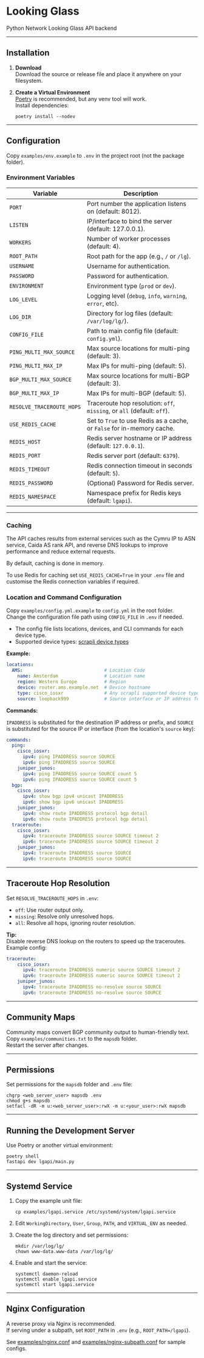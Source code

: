 # Looking Glass

Python Network Looking Glass API backend

---

## Installation

1. **Download**  
   Download the source or release file and place it anywhere on your filesystem.

2. **Create a Virtual Environment**  
   [Poetry](https://python-poetry.org/docs/#installation) is recommended, but any venv tool will work.  
   Install dependencies:

   ```console
   poetry install --nodev
   ```

---

## Configuration

Copy `examples/env.example` to `.env` in the project root (not the package folder).

### Environment Variables

| Variable                   | Description                                                                                  |
|----------------------------|----------------------------------------------------------------------------------------------|
| `PORT`                     | Port number the application listens on (default: 8012).                                      |
| `LISTEN`                   | IP/interface to bind the server (default: 127.0.0.1).                                        |
| `WORKERS`                  | Number of worker processes (default: 4).                                                     |
| `ROOT_PATH`                | Root path for the app (e.g., `/` or `/lg`).                                                  |
| `USERNAME`                 | Username for authentication.                                                                 |
| `PASSWORD`                 | Password for authentication.                                                                 |
| `ENVIRONMENT`              | Environment type (`prod` or `dev`).                                                          |
| `LOG_LEVEL`                | Logging level (`debug`, `info`, `warning`, `error`, etc).                                    |
| `LOG_DIR`                  | Directory for log files (default: `/var/log/lg/`).                                           |
| `CONFIG_FILE`              | Path to main config file (default: `config.yml`).                                            |
| `PING_MULTI_MAX_SOURCE`    | Max source locations for multi-ping (default: 3).                                            |
| `PING_MULTI_MAX_IP`        | Max IPs for multi-ping (default: 5).                                                         |
| `BGP_MULTI_MAX_SOURCE`     | Max source locations for multi-BGP (default: 3).                                             |
| `BGP_MULTI_MAX_IP`         | Max IPs for multi-BGP (default: 5).                                                          |
| `RESOLVE_TRACEROUTE_HOPS`  | Traceroute hop resolution: `off`, `missing`, or `all` (default: `off`).                      |
| `USE_REDIS_CACHE`           | Set to `True` to use Redis as a cache, or `False` for in-memory cache.                      |
| `REDIS_HOST`                | Redis server hostname or IP address (default: `127.0.0.1`).                                 |
| `REDIS_PORT`                | Redis server port (default: `6379`).                                                        |
| `REDIS_TIMEOUT`             | Redis connection timeout in seconds (default: `5`).                                         |
| `REDIS_PASSWORD`            | (Optional) Password for Redis server.                                                       |
| `REDIS_NAMESPACE`           | Namespace prefix for Redis keys (default: `lgapi`).                                         |

---

### Caching

The API caches results from external services such as the Cymru IP to ASN service, Caida AS rank API, and reverse DNS lookups to improve performance and reduce external requests.

By default, caching is done in memory.  

To use Redis for caching set `USE_REDIS_CACHE=True` in your `.env` file and customise the Redis connection variables if required.

### Location and Command Configuration

Copy `examples/config.yml.example` to `config.yml` in the root folder.  
Change the configuration file path using `CONFIG_FILE` in `.env` if needed.

- The config file lists locations, devices, and CLI commands for each device type.
- Supported device types: [scrapli device types](https://carlmontanari.github.io/scrapli/user_guide/basic_usage/)

**Example:**

```yaml
locations:
  AMS:                              # Location Code
    name: Amsterdam                 # Location name
    region: Western Europe          # Region
    device: router.ams.example.net  # Device hostname
    type: cisco_iosxr               # Any scrapli supported device type
    source: loopback999             # Source interface or IP address for ping and traceroute commands
```

**Commands:**

`IPADDRESS` is substituted for the destination IP address or prefix, and `SOURCE` is substituted for the source IP or interface (from the location's `source` key):

```yaml
commands:
  ping:
    cisco_iosxr:
      ipv4: ping IPADDRESS source SOURCE
      ipv6: ping IPADDRESS source SOURCE
    juniper_junos:
      ipv4: ping IPADDRESS source SOURCE count 5
      ipv6: ping IPADDRESS source SOURCE count 5
  bgp:
    cisco_iosxr:
      ipv4: show bgp ipv4 unicast IPADDRESS
      ipv6: show bgp ipv6 unicast IPADDRESS
    juniper_junos:
      ipv4: show route IPADDRESS protocol bgp detail
      ipv6: show route IPADDRESS protocol bgp detail
  traceroute:
    cisco_iosxr:
      ipv4: traceroute IPADDRESS source SOURCE timeout 2
      ipv6: traceroute IPADDRESS source SOURCE timeout 2
    juniper_junos:
      ipv4: traceroute IPADDRESS source SOURCE
      ipv6: traceroute IPADDRESS source SOURCE
```

---

## Traceroute Hop Resolution

Set `RESOLVE_TRACEROUTE_HOPS` in `.env`:

- `off`: Use router output only.
- `missing`: Resolve only unresolved hops.
- `all`: Resolve all hops, ignoring router resolution.

**Tip:**  
Disable reverse DNS lookup on the routers to speed up the traceroutes. Example config:

```yaml
traceroute:
    cisco_iosxr:
      ipv4: traceroute IPADDRESS numeric source SOURCE timeout 2
      ipv6: traceroute IPADDRESS numeric source SOURCE timeout 2
    juniper_junos:
      ipv4: traceroute IPADDRESS no-resolve source SOURCE
      ipv6: traceroute IPADDRESS no-resolve source SOURCE
```

---

## Community Maps

Community maps convert BGP community output to human-friendly text.  
Copy `examples/communities.txt` to the `mapsdb` folder.  
Restart the server after changes.

---

## Permissions

Set permissions for the `mapsdb` folder and `.env` file:

```console
chgrp <web_server_user> mapsdb .env
chmod g+s mapsdb
setfacl -dR -m u:<web_server_user>:rwX -m u:<your_user>:rwX mapsdb
```

---

## Running the Development Server

Use Poetry or another virtual environment:

```console
poetry shell
fastapi dev lgapi/main.py
```

---

## Systemd Service

1. Copy the example unit file:

   ```console
   cp examples/lgapi.service /etc/systemd/system/lgapi.service
   ```

2. Edit `WorkingDirectory`, `User`, `Group`, `PATH`, and `VIRTUAL_ENV` as needed.

3. Create the log directory and set permissions:

   ```console
   mkdir /var/log/lg/
   chown www-data.www-data /var/log/lg/
   ```

4. Enable and start the service:

   ```console
   systemctl daemon-reload
   systemctl enable lgapi.service
   systemctl start lgapi.service
   ```

---

## Nginx Configuration

A reverse proxy via Nginx is recommended.  
If serving under a subpath, set `ROOT_PATH` in `.env` (e.g., `ROOT_PATH=/lgapi`).

See [examples/nginx.conf](examples/nginx.conf) and [examples/nginx-subpath.conf](examples/nginx-subpath.conf) for sample configs.

